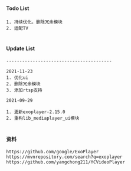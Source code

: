 #
#### Todo List
```
1. 持续优化，删除冗余模块
2. 适配TV
```

#
#### Update List
```
----------------------------------------

2021-11-23
1. 优化ui
2. 删除冗余模块
3. 添加rtsp支持

2021-09-29

1. 更新exoplayer-2.15.0
2. 重构lib_mediaplayer_ui模块
```
#
#### 资料
```
https://github.com/google/ExoPlayer
https://mvnrepository.com/search?q=exoplayer
https://github.com/yangchong211/YCVideoPlayer
```
